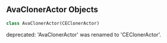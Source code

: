 ## AvaClonerActor Objects

```python
class AvaClonerActor(CEClonerActor)
```

deprecated: 'AvaClonerActor' was renamed to 'CEClonerActor'.

<a id="unreal.CEClonerLayoutBase"></a>